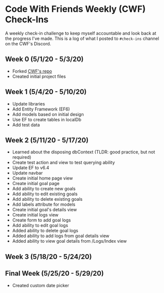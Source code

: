 # Code With Friends Weekly (CWF) Check-Ins
A weekly check-in challenge to keep myself accountable and look back at the progress I've made.
This is a log of what I posted to `#check-ins` channel on the CWF's Discord.

## Week 0 (5/1/20 - 5/3/20)
* Forked [CWF's repo](https://github.com/ScottKwang/CodeWithFriends-Spring2020)
* Created initial project files

## Week 1 (5/4/20 - 5/10/20)
* Update libraries
* Add Entity Framework (EF6)
* Add models based on initial design
* Use EF to create tables in localDb
* Add test data

## Week 2 (5/11/20 - 5/17/20)
* Learned about the disposing dbContext (TLDR: good practice, but not required)
* Create test action and view to test querying ability
* Update EF to v6.4
* Update navbar
* Create initial home page view
* Create initial goal page
* Add ability to create new goals
* Add ability to edit existing goals
* Add ability to delete existing goals
* Add labels attribute for models
* Create initial goal's details view
* Create initial logs view
* Create form to add goal logs
* Add ability to edit goal logs
* Added ability to delete goal logs
* Added ability to add logs from goal details view
* Added ability to view goal details from /Logs/Index view

## Week 3 (5/18/20 - 5/24/20)

## Final Week (5/25/20 - 5/29/20)
* Created custom date picker
